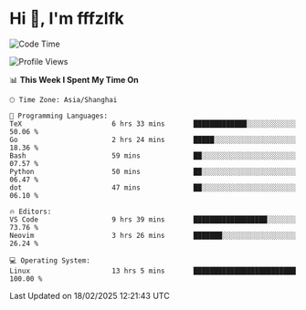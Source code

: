 # Hi 👋, I'm fffzlfk

<!--START_SECTION:waka-->
![Code Time](http://img.shields.io/badge/Code%20Time-1%2C240%20hrs%2038%20mins-blue)

![Profile Views](http://img.shields.io/badge/Profile%20Views-0-blue)

📊 **This Week I Spent My Time On** 

```text
🕑︎ Time Zone: Asia/Shanghai

💬 Programming Languages: 
TeX                      6 hrs 33 mins       █████████████░░░░░░░░░░░░   50.06 % 
Go                       2 hrs 24 mins       █████░░░░░░░░░░░░░░░░░░░░   18.36 % 
Bash                     59 mins             ██░░░░░░░░░░░░░░░░░░░░░░░   07.57 % 
Python                   50 mins             ██░░░░░░░░░░░░░░░░░░░░░░░   06.47 % 
dot                      47 mins             ██░░░░░░░░░░░░░░░░░░░░░░░   06.10 % 

🔥 Editors: 
VS Code                  9 hrs 39 mins       ██████████████████░░░░░░░   73.76 % 
Neovim                   3 hrs 26 mins       ███████░░░░░░░░░░░░░░░░░░   26.24 % 

💻 Operating System: 
Linux                    13 hrs 5 mins       █████████████████████████   100.00 % 
```


 Last Updated on 18/02/2025 12:21:43 UTC
<!--END_SECTION:waka-->
